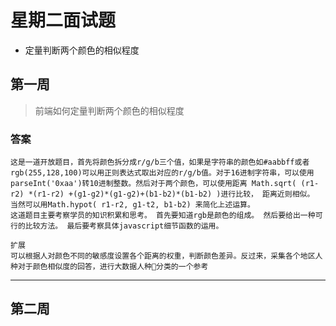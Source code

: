 # 星期二面试题

- 定量判断两个颜色的相似程度

## 第一周
> 前端如何定量判断两个颜色的相似程度

### 答案
```
这是一道开放题目，首先将颜色拆分成r/g/b三个值，如果是字符串的颜色如#aabbff或者rgb(255,128,100)可以用正则表达式取出对应的r/g/b值。对于16进制字符串，可以使用parseInt('0xaa')转10进制整数。然后对于两个颜色，可以使用距离 Math.sqrt( (r1-r2) *(r1-r2) +(g1-g2)*(g1-g2)+(b1-b2)*(b1-b2) )进行比较， 距离近则相似。 当然可以用Math.hypot( r1-r2, g1-t2, b1-b2) 来简化上述运算。
这道题目主要考察学员的知识积累和思考。 首先要知道rgb是颜色的组成。 然后要给出一种可行的比较方法。 最后要考察具体javascript细节函数的运用。
```

```
扩展
可以根据人对颜色不同的敏感度设置各个距离的权重，判断颜色差异。反过来，采集各个地区人种对于颜色相似度的回答，进行大数据人种分类的一个参考
```

----

## 第二周
